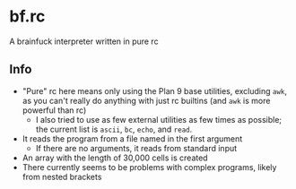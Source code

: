 # bf.rc

A brainfuck interpreter written in pure rc

## Info

- "Pure" rc here means only using the Plan 9 base utilities, excluding `awk`, as you can't really do anything with just rc builtins (and `awk` is more powerful than rc)
	- I also tried to use as few external utilities as few times as possible; the current list is `ascii`, `bc`, `echo`, and `read`.
- It reads the program from a file named in the first argument
	- If there are no arguments, it reads from standard input
- An array with the length of 30,000 cells is created
- There currently seems to be problems with complex programs, likely from nested brackets
